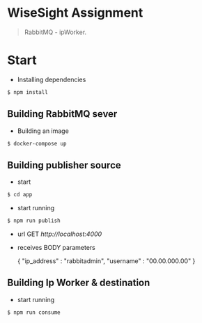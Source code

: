 # WiseSight Assignment

> RabbitMQ - ipWorker. 

# Start

* Installing dependencies

```bash
$ npm install
```

## Building RabbitMQ sever

* Building an image

```bash
$ docker-compose up
```

## Building publisher source

* start

```bash
$ cd app
```
* start running 

```bash
$ npm run publish
```

* url GET  *http://localhost:4000*

* receives BODY parameters 


  {
     "ip_address" : "rabbitadmin",
     "username" : "00.00.000.00"
  }



## Building Ip Worker & destination

* start running 

```bash
$ npm run consume
```
